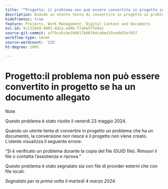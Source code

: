 ```yaml
---
title: '“Progetto: il problema non può essere convertito in progetto se ha allegato un documento”'
description: Quando un utente tenta di convertire in progetto un problema che ha un documento, la conversione non riesce e il progetto non viene creato. L’utente visualizza un errore.
hidefromtoc: true
feature: Projects, Work Management, Digital Content and Documents
exl-id: 9c133ddd-4001-4d1a-ad96-f7a0a57fe9a1
source-git-commit: aff9ca5c9e39d017b6676dca0ed19cedb92ef02f
workflow-type: tm+mt
source-wordcount: '125'
ht-degree: 100%

---
```


# Progetto:il problema non può essere convertito in progetto se ha un documento allegato

>[!NOTE]
>
>Questo problema è stato risolto il venerdì 23 maggio 2024.

Quando un utente tenta di convertire in progetto un problema che ha un documento, la conversione non riesce e il progetto non viene creato. L’utente visualizza il seguente errore:

“Si è verificato un problema durante la copia del file (GUID file). Rimuovi il file o contatta l’assistenza e riprova.”

Questo problema è stato segnalato sia con file di provider esterni che con file locali.

_Segnalato per la prima volta il martedì 4 marzo 2024._
